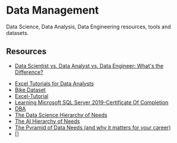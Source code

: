 # Data Management

Data Science, Data Analysis, Data Engineering resources, tools and datasets.

## Resources

- [Data Scientist vs. Data Analyst vs. Data Engineer: What's the Difference?](https://www.linkedin.com/pulse/data-scientist-vs-analyst-engineer-whats-difference-minhazul-abedin/)
* [Excel Tutorials for Data Analysts](https://www.youtube.com/watch?v=lH7HfwUFnYA&list=PLUaB-1hjhk8Hyd5NiPQ9CND82vNodlFF5&ab_channel=AlexTheAnalyst)
* [Bike Dataset](https://www.kaggle.com/code/sadiqshah/bike-store-sales-in-europe/input)
* [Excel-Tutorial](https://github.com/AlexTheAnalyst/Excel-Tutorial)
* [Learning Microsoft SQL Server 2019-Certificate Of Completion](https://www.linkedin.com/learning/certificates/b0aca4882b00215489612ece1fdc8251c2a94dad515c79a0d24187625e2ce384?lipi=urn%3Ali%3Apage%3Ad_flagship3_profile_view_base_certifications_details%3BETXdcAqIQ%2FGSLES1Q4R85A%3D%3D)
* [DBA](https://github.com/piusnmuhumuza/software-engineering/tree/master/DBA)
* [The Data Science Hierarchy of Needs](https://www.linkedin.com/pulse/data-science-hierarchy-needs-emmanuel-ogungbemi-phd/)
* [The AI Hierarchy of Needs](https://medium.com/hackernoon/the-ai-hierarchy-of-needs-18f111fcc007)
* [The Pyramid of Data Needs (and why it matters for your career)](https://medium.com/@hugh_data_science/the-pyramid-of-data-needs-and-why-it-matters-for-your-career-b0f695c13f11)
* []
